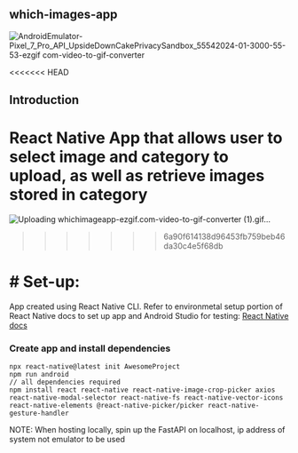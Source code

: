 ## which-images-app

![AndroidEmulator-Pixel_7_Pro_API_UpsideDownCakePrivacySandbox_55542024-01-3000-55-53-ezgif com-video-to-gif-converter](https://github.com/Prithvi-Prabhu/which-images-app/assets/149374826/1dcb8fe3-e6cd-4cea-8385-2be34761f062)

<<<<<<< HEAD
## Introduction

React Native App that allows user to select image and category to upload, as well as retrieve images stored in category
=======
![Uploading whichimageapp-ezgif.com-video-to-gif-converter (1).gif…]()
>>>>>>> 6a90f614138d96453fb759beb46da30c4e5f68db
>>>>>>>
>>>>>>> 
# # Set-up:

App created using React Native CLI. Refer to environmetal setup portion of React Native docs to set up app and Android Studio for testing: [React Native docs](https://reactnative.dev/docs/environment-setup)

### Create app and install dependencies

```
npx react-native@latest init AwesomeProject
npm run android
// all dependencies required
npm install react react-native react-native-image-crop-picker axios react-native-modal-selector react-native-fs react-native-vector-icons react-native-elements @react-native-picker/picker react-native-gesture-handler
```

NOTE: When hosting locally, spin up the FastAPI on localhost, ip address of system not emulator to be used
